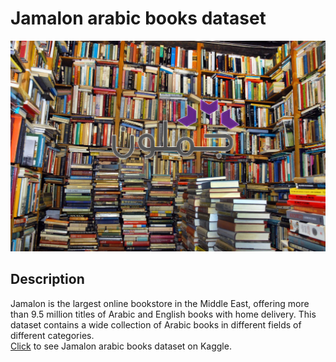 # Jamalon arabic books dataset

 ![](books.jpg)  
## Description
Jamalon is the largest online bookstore in the Middle East, offering more than 9.5 million titles of Arabic and English books with home delivery. This dataset contains a wide collection of Arabic books in different fields of different categories.<br><a href = 'https://www.kaggle.com/dareenalharthi/jamalon-arabic-books-dataset'>Click</a> to see  Jamalon arabic books dataset on Kaggle.
